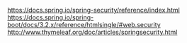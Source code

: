
https://docs.spring.io/spring-security/reference/index.html  
https://docs.spring.io/spring-boot/docs/3.2.x/reference/htmlsingle/#web.security  
http://www.thymeleaf.org/doc/articles/springsecurity.html  
